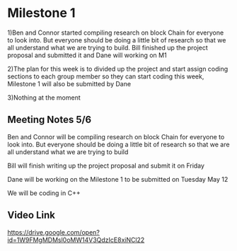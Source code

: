 # **Milestone 1**

1)Ben and Connor started compiling research on block Chain for everyone to look into. But everyone should be doing a little bit of research so that we all understand what we are trying to build. Bill finished up the project proposal and submitted it and Dane will working on M1

2)The plan for this week is to divided up the project and start assign coding sections to each group member so they can start coding this week, Milestone 1 will also be submitted by Dane

3)Nothing at the moment

## **Meeting Notes 5/6**
Ben and Connor will be compiling research on block Chain for everyone to look into. But everyone should be doing a little bit of research so that we are all understand what we are trying to build

Bill will finish writing up the project proposal and submit it on Friday

Dane will be working on the Milestone 1 to be submitted on Tuesday May 12 

We will be coding in C++

## Video Link
https://drive.google.com/open?id=1W9FMgMDMsl0oMW14V3QdzIcE8xiNCl22
